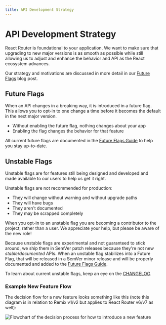 ```yaml
---
title: API Development Strategy
---
```


# API Development Strategy

React Router is foundational to your application. We want to make sure that upgrading to new major versions is as smooth as possible while still allowing us to adjust and enhance the behavior and API as the React ecosystem advances.

Our strategy and motivations are discussed in more detail in our [Future Flags][future-flags-blog-post] blog post.

## Future Flags

When an API changes in a breaking way, it is introduced in a future flag. This allows you to opt-in to one change a time before it becomes the default in the next major version.

- Without enabling the future flag, nothing changes about your app
- Enabling the flag changes the behavior for that feature

All current future flags are documented in the [Future Flags Guide](../upgrading/future) to help you stay up-to-date.

## Unstable Flags

Unstable flags are for features still being designed and developed and made available to our users to help us get it right.

Unstable flags are not recommended for production:

- They will change without warning and without upgrade paths
- They will have bugs
- They aren't documented
- They may be scrapped completely

When you opt-in to an unstable flag you are becoming a contributor to the project, rather than a user. We appreciate your help, but please be aware of the new role!

Because unstable flags are experimental and not guaranteed to stick around, we ship them in SemVer patch releases because they're not new _stable_/_documented_ APIs. When an unstable flag stabilizes into a Future Flag, that will be released in a SemVer minor release and will be properly documented and added to the [Future Flags Guide](../upgrading/future).

To learn about current unstable flags, keep an eye on the [CHANGELOG](../start/changelog).

### Example New Feature Flow

The decision flow for a new feature looks something like this (note this diagram is in relation to Remix v1/v2 but applies to React Router v6/v7 as well):

![Flowchart of the decision process for how to introduce a new feature][feature-flowchart]

[future-flags-blog-post]: https://remix.run/blog/future-flags
[feature-flowchart]: https://remix.run/docs-images/feature-flowchart.png
[picking-a-router]: ../routers/picking-a-router
